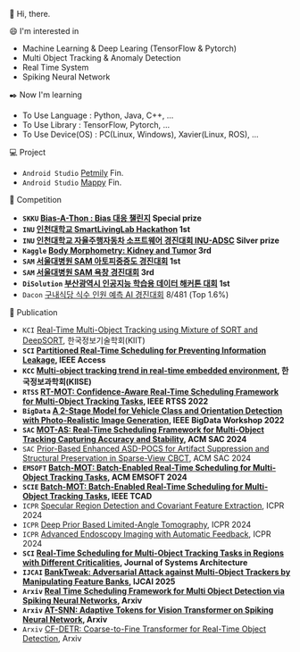 :wave: Hi, there.

:smile: I'm interested in
 - Machine Learning & Deep Learing (TensorFlow & Pytorch)
 - Multi Object Tracking & Anomaly Detection
 - Real Time System
 - Spiking Neural Network

:black_nib: Now I'm learning
 - To Use Language : Python, Java, C++, ...
 - To Use Library : TensorFlow, Pytorch, ...
 - To Use Device(OS) : PC(Linux, Windows), Xavier(Linux, ROS), ...

:computer: Project
 - `Android Studio` [Petmily](https://github.com/sunni3722/PetApplication) Fin.
 - `Android Studio` [Mappy](https://github.com/Jarvas-2021/open-sw-dev) Fin.

:triangular_flag_on_post: Competition<br>
 - **`SKKU` [Bias-A-Thon : Bias 대응 챌린지](https://github.com/Hwan9915/2025-Bias-A-Thon-Track-2) Special prize**
 - **`INU` [인천대학교 SmartLivingLab Hackathon](https://github.com/anima0729/INU-SmartLivingLabHakathon) 1st**
 - **`INU` [인천대학교 자율주행자동차 소프트웨어 경진대회 INU-ADSC](http://www.inu.ac.kr/user/indexSub.do?codyMenuSeq=102091&siteId=isis&dum=dum&boardId=48017&page=1&command=view&boardSeq=639651) Silver prize**
 - **`Kaggle` [Body Morphometry: Kidney and Tumor](https://www.kaggle.com/c/body-morphometry-kidney-and-tumor) 3rd**
 - **`SAM` [서울대병원 SAM 아토피중증도 경진대회](https://sam.healthbigdata.org/) 1st**
 - **`SAM` [서울대병원 SAM 욕창 경진대회](https://sam.healthbigdata.org/) 3rd**
 - **`DiSolution` [부산광역시 인공지능 학습용 데이터 해커톤 대회](https://github.com/anima0729/SlowFast) 1st**
 - `Dacon` [구내식당 식수 인원 예측 AI 경진대회](https://dacon.io/competitions/official/235743/overview/description) 8/481 (Top 1.6%)

:page_facing_up: Publication<br>
- `KCI` [Real-Time Multi-Object Tracking using Mixture of SORT and DeepSORT](https://www.kci.go.kr/kciportal/ci/sereArticleSearch/ciSereArtiView.kci?sereArticleSearchBean.artiId=ART002767099), 한국정보기술학회(KIIT)
- **`SCI` [Partitioned Real-Time Scheduling for Preventing Information Leakage](https://ieeexplore.ieee.org/document/9720955), IEEE Access**
- **`KCC` [Multi-object tracking trend in real-time embedded environment](https://www.dbpia.co.kr/journal/articleDetail?nodeId=NODE11113128), 한국정보과학회(KIISE)**
- **`RTSS` [RT-MOT: Confidence-Aware Real-Time Scheduling Framework for Multi-Object Tracking Tasks](https://ieeexplore.ieee.org/document/9984748), IEEE RTSS 2022**
- **`BigData` [A 2-Stage Model for Vehicle Class and Orientation Detection with Photo-Realistic Image Generation](https://ieeexplore.ieee.org/document/10020472), IEEE BigData Workshop 2022**
- **`SAC` [MOT-AS: Real-Time Scheduling Framework for Multi-Object Tracking Capturing Accuracy and Stability](https://dl.acm.org/doi/10.1145/3605098.3635996), ACM SAC 2024**
- `SAC` 	[Prior-Based Enhanced ASD-POCS for Artifact Suppression and Structural Preservation in Sparse-View CBCT](https://dl.acm.org/doi/10.1145/3605098.3635910), ACM SAC 2024
- **`EMSOFT` [Batch-MOT: Batch-Enabled Real-Time Scheduling for Multi-Object Tracking Tasks](https://ieeexplore.ieee.org/document/10639827), ACM EMSOFT 2024**
- **`SCIE` [Batch-MOT: Batch-Enabled Real-Time Scheduling for Multi-Object Tracking Tasks](https://ieeexplore.ieee.org/document/10639827), IEEE TCAD**
- `ICPR` [Specular Region Detection and Covariant Feature Extraction](https://link.springer.com/chapter/10.1007/978-3-031-78198-8_12), ICPR 2024
- `ICPR` [Deep Prior Based Limited-Angle Tomography](https://link.springer.com/chapter/10.1007/978-3-031-78195-7_6), ICPR 2024
- `ICPR` [Advanced Endoscopy Imaging with Automatic Feedback](https://link.springer.com/chapter/10.1007/978-3-031-78195-7_5), ICPR 2024
- **`SCI` [Real-Time Scheduling for Multi-Object Tracking Tasks in Regions with Different Criticalities](https://www.sciencedirect.com/science/article/abs/pii/S1383762125000219), Journal of Systems Architecture**
- **`IJCAI` [BankTweak: Adversarial Attack against Multi-Object Trackers by Manipulating Feature Banks](https://www.arxiv.org/abs/2408.12727), IJCAI 2025**
- **`Arxiv` [Real Time Scheduling Framework for Multi Object Detection via Spiking Neural Networks](https://arxiv.org/abs/2501.18412), Arxiv**
- **`Arxiv` [AT-SNN: Adaptive Tokens for Vision Transformer on Spiking Neural Network](https://arxiv.org/abs/2408.12293), Arxiv**
- `Arxiv` [CF-DETR: Coarse-to-Fine Transformer for Real-Time Object Detection](https://arxiv.org/abs/2505.23317), Arxiv
